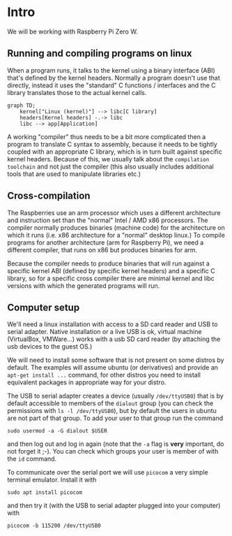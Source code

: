 # Intro

We will be working with Raspberry Pi Zero W.

## Running and compiling programs on linux

When a program runs, it talks to the kernel using a binary interface (ABI)
that's defined by the kernel headers. Normally a program doesn't use that
directly, instead it uses the "standard" C functions / interfaces and the C
library translates those to the actual kernel calls.

```mermaid
graph TD;
    kernel["Linux (kernel)"] --> libc[C library]
    headers[Kernel headers] -.-> libc
    libc --> app[Application]
```

A working "compiler" thus needs to be a bit more complicated then a program to
translate C syntax to assembly, because it needs to be tightly coupled with an
appropriate C library, which is in turn built against specific kernel headers.
Because of this, we usually talk about the `compilation toolchain` and not just
the compiler (this also usually includes additional tools that are used to
manipulate libraries etc.)

## Cross-compilation

The Raspberries use an arm processor which uses a different architecture and
instruction set than the "normal" Intel / AMD x86 processors. The compiler
normally produces binaries (machine code) for the architecture on which it runs
(i.e. x86 architecture for a "normal" desktop linux.) To compile programs for
another architecture (arm for Raspberry Pi), we need a different compiler, that
runs on x86 but produces binaries for arm.

Because the compiler needs to produce binaries that will run against a specific
kernel ABI (defined by specific kernel headers) and a specific C library, so for
a specific cross compiler there are minimal kernel and libc versions with which
the generated programs will run.

## Computer setup

We'll need a linux installation with access to a SD card reader and USB to serial adapter.
Native installation or a live USB is ok, virtual machine (VirtualBox, VMWare...)
works with a usb SD card reader (by attaching the usb devices to the guest OS.)

We will need to install some software that is not present on some distros by
default. The examples will assume ubuntu (or derivatives) and provide an
`apt-get install ...` command, for other distros you need to install equivalent
packages in appropriate way for your distro.

The USB to serial adapter creates a device (usually `/dev/ttyUSB0`) that is by
default accessible to members of the `dialout` group (you can check the
permissions with `ls -l /dev/ttyUSB0`), but by default the users in ubuntu are
not part of that group. To add your user to that group run the command

    sudo usermod -a -G dialout $USER

and then log out and log in again (note that the `-a` flag is **very**
important, do not forget it ;-). You can check which groups your user is member
of with the `id` command.

To communicate over the serial port we will use `picocom` a very simple terminal
emulator. Install it with

    sudo apt install picocom

and then try it (with the USB to serial adapter plugged into your computer) with

    picocom -b 115200 /dev/ttyUSB0
